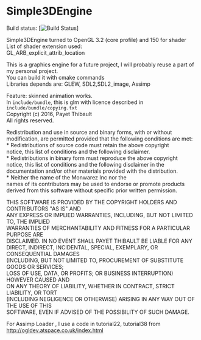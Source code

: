 Simple3DEngine
=============
Build status:
[![Build Status](https://gitlab.com/MonwarezInc/Simple3DEngine/badges/master/build.svg)]

Simple3DEngine turned to OpenGL 3.2 (core profile) and 150 for shader <br/>
List of shader extension used:<br/>
GL_ARB_explicit_attrib_location <br/>

This is a graphics engine for a future project,
I will probably reuse a part of my personal project.<br/>
You can build it with cmake commands<br/>
Libraries depends are: GLEW, SDL2,SDL2_image, Assimp <br/>

Feature: skinned animation works. <br/>
In `include/bundle`, this is glm with licence described in `include/bundle/copying.txt` <br/>
Copyright (c) 2016, Payet Thibault<br/>
All rights reserved.<br/>

Redistribution and use in source and binary forms, with or without<br/>
modification, are permitted provided that the following conditions are met:<br/>
    * Redistributions of source code must retain the above copyright<br/>
      notice, this list of conditions and the following disclaimer.<br/>
    * Redistributions in binary form must reproduce the above copyright<br/>
      notice, this list of conditions and the following disclaimer in the <br/>
      documentation and/or other materials provided with the distribution.<br/>
    * Neither the name of the Monwarez Inc nor the<br/>
      names of its contributors may be used to endorse or promote products<br/>
      derived from this software without specific prior written permission.<br/>

THIS SOFTWARE IS PROVIDED BY THE COPYRIGHT HOLDERS AND CONTRIBUTORS "AS IS" AND<br/>
ANY EXPRESS OR IMPLIED WARRANTIES, INCLUDING, BUT NOT LIMITED TO, THE IMPLIED<br/>
WARRANTIES OF MERCHANTABILITY AND FITNESS FOR A PARTICULAR PURPOSE ARE<br/>
DISCLAIMED. IN NO EVENT SHALL PAYET THIBAULT BE LIABLE FOR ANY<br/>
DIRECT, INDIRECT, INCIDENTAL, SPECIAL, EXEMPLARY, OR CONSEQUENTIAL DAMAGES<br/>
(INCLUDING, BUT NOT LIMITED TO, PROCUREMENT OF SUBSTITUTE GOODS OR SERVICES;<br/>
LOSS OF USE, DATA, OR PROFITS; OR BUSINESS INTERRUPTION) HOWEVER CAUSED AND<br/>
ON ANY THEORY OF LIABILITY, WHETHER IN CONTRACT, STRICT LIABILITY, OR TORT<br/>
(INCLUDING NEGLIGENCE OR OTHERWISE) ARISING IN ANY WAY OUT OF THE USE OF THIS<br/>
SOFTWARE, EVEN IF ADVISED OF THE POSSIBILITY OF SUCH DAMAGE.<br/>

For Assimp Loader , I use a code in tutorial22, tutorial38 from <http://ogldev.atspace.co.uk/index.html>
